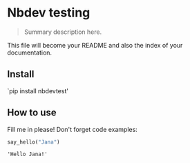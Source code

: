 # Nbdev testing
> Summary description here.


This file will become your README and also the index of your documentation.

## Install

`pip install nbdevtest'

## How to use

Fill me in please! Don't forget code examples:

```python
say_hello("Jana")
```




    'Hello Jana!'


